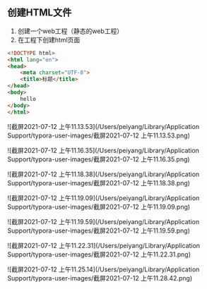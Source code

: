 ## 创建HTML文件

1. 创建一个web工程（静态的web工程）
2. 在工程下创建html页面

```html
<!DOCTYPE html>
<html lang="en">
<head>
    <meta charset="UTF-8">
    <title>标题</title>
</head>
<body>
    hello
</body>
</html>
```

![截屏2021-07-12 上午11.13.53](/Users/peiyang/Library/Application Support/typora-user-images/截屏2021-07-12 上午11.13.53.png)

![截屏2021-07-12 上午11.16.35](/Users/peiyang/Library/Application Support/typora-user-images/截屏2021-07-12 上午11.16.35.png)

![截屏2021-07-12 上午11.18.38](/Users/peiyang/Library/Application Support/typora-user-images/截屏2021-07-12 上午11.18.38.png)

![截屏2021-07-12 上午11.19.09](/Users/peiyang/Library/Application Support/typora-user-images/截屏2021-07-12 上午11.19.09.png)

![截屏2021-07-12 上午11.19.59](/Users/peiyang/Library/Application Support/typora-user-images/截屏2021-07-12 上午11.19.59.png)

![截屏2021-07-12 上午11.22.31](/Users/peiyang/Library/Application Support/typora-user-images/截屏2021-07-12 上午11.22.31.png)

![截屏2021-07-12 上午11.25.14](/Users/peiyang/Library/Application Support/typora-user-images/截屏2021-07-12 上午11.28.42.png)



